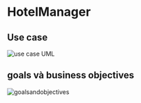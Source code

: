 
# HotelManager

## Use case
![use case UML](https://user-images.githubusercontent.com)

## goals và business objectives
![goalsandobjectives](https://user-images.githubusercontent.com)
